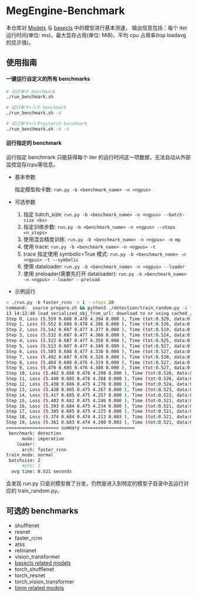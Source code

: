 # MegEngine-Benchmark

本仓库对 [Models](https://github.com/MegEngine/Models) 与 [basecls](https://github.com/megvii-research/basecls) 中的模型进行基本测速，
输出信息包括：每个 iter 运行时间(单位: ms)，最大显存占用(单位: MiB)，平均 cpu 占用率(top loadavg 的显示值)。

## 使用指南

#### 一键运行自定义的所有 benchmarks

```bash
# 运行单卡 benchmark
./run_benchmark.sh

# 运行单卡+八卡 benchmark
./run_benchmark.sh -d

# 运行单卡+八卡+pytorch benchmark
./run_benchmark.sh -d -t
```

#### 运行指定的 benchmark

运行指定 benchmark 只能获得每个 iter 的运行时间这一项数据，无法自动从外部监控显存/cpu等信息。

- 基本参数

     指定模型和卡数: `run.py -b <benchmark_name> -n <ngpus>`

- 可选参数

     1. 指定 batch_size: `run.py -b <benchmark_name> -n <ngpus> --batch-size <bs>`
     2. 指定训练步数: `run.py -b <benchmark_name> -n <ngpus> --steps <n_steps>`
     3. 使用混合精度训练: `run.py -b <benchmark_name> -n <ngpus> -m mp`
     4. 使用 trace: `run.py -b <benchmark_name> -n <ngpus> -t`
     5. trace 指定使用 symbolic=True 模式: `run.py -b <benchmark_name> -n <ngpus> -t --symbolic`
     6. 使用 dataloader: `run.py -b <benchmark_name> -n <ngpus> --loader`
     7. 使用 preloader(需要先打开 dataloader): `run.py -b <benchmark_name> -n <ngpus> --loader --preload`

- 示例运行

```bash
> ./run.py -b faster_rcnn -n 1 --steps 20
command:  source prepare.sh && python3 ./detection/train_random.py -a faster_rcnn -n 1 -s 20
13 14:12:40 load_serialized_obj_from_url: download to or using cached /home/chenyuanzhao/.cache/megengine/serialized/928d77_resnet50_fbaug_76254_4e14b7d1.pkl
Step 0, Loss (5.559 0.688 0.478 4.394 0.000 ), Time (tot:0.529, data:0.000)
Step 1, Loss (5.552 0.688 0.478 4.386 0.000 ), Time (tot:0.526, data:0.000)
Step 2, Loss (5.542 0.687 0.477 4.377 0.000 ), Time (tot:0.519, data:0.000)
Step 3, Loss (5.532 0.687 0.477 4.368 0.000 ), Time (tot:0.524, data:0.000)
Step 4, Loss (5.522 0.687 0.477 4.358 0.000 ), Time (tot:0.525, data:0.000)
Step 5, Loss (5.513 0.687 0.477 4.349 0.000 ), Time (tot:0.527, data:0.000)
Step 6, Loss (5.503 0.688 0.477 4.338 0.000 ), Time (tot:0.527, data:0.000)
Step 7, Loss (5.492 0.687 0.476 4.328 0.000 ), Time (tot:0.530, data:0.000)
Step 8, Loss (5.484 0.688 0.476 4.319 0.000 ), Time (tot:0.527, data:0.000)
Step 9, Loss (5.470 0.685 0.476 4.308 0.000 ), Time (tot:0.527, data:0.000)
Step 10, Loss (5.462 0.688 0.476 4.298 0.000 ), Time (tot:0.526, data:0.000)
Step 11, Loss (5.448 0.685 0.476 4.288 0.000 ), Time (tot:0.526, data:0.000)
Step 12, Loss (5.438 0.686 0.475 4.276 0.000 ), Time (tot:0.524, data:0.000)
Step 13, Loss (5.428 0.685 0.475 4.267 0.000 ), Time (tot:0.523, data:0.000)
Step 14, Loss (5.417 0.685 0.475 4.257 0.000 ), Time (tot:0.522, data:0.000)
Step 15, Loss (5.403 0.682 0.475 4.246 0.000 ), Time (tot:0.521, data:0.000)
Step 16, Loss (5.393 0.684 0.475 4.234 0.000 ), Time (tot:0.521, data:0.000)
Step 17, Loss (5.385 0.685 0.475 4.225 0.000 ), Time (tot:0.521, data:0.000)
Step 18, Loss (5.374 0.684 0.474 4.213 0.003 ), Time (tot:0.521, data:0.000)
Step 19, Loss (5.361 0.683 0.474 4.200 0.003 ), Time (tot:0.521, data:0.000)
==================== summary ====================
 benchmark: detection
      mode: imperative
    loader:
      arch: faster_rcnn
train_mode: normal
 batchsize: 2
      #GPU: 1
  avg time: 0.521 seconds
```

会发现 run.py 只是对模型做了分发，仍然是进入到特定的模型子目录中去运行对应的 train_random.py。

## 可选的 benchmarks

* shufflenet
* resnet
* faster_rcnn
* atss
* retinanet
* vision_transformer
* [basecls related models](https://github.com/megvii-research/basecls/blob/main/basecls/models/__init__.py)
* torch_shufflenet
* torch_resnet
* torch_vision_transformer
* [timm related models](https://github.com/rwightman/pytorch-image-models)
